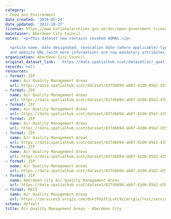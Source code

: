 ```yaml
---
category:
- Food and Environment
date_created: '2016-05-24'
date_updated: '2022-10-27'
license: https://www.nationalarchives.gov.uk/doc/open-government-licence/version/3/
maintainer: Aberdeen City Council
notes: '<p>This dataset now contains revoked AQMAs.</p>

  <p>Site name, date designated, revocation date (where applicable) type of pollutant
  and website URL (with more information) are now mandatory attributes for this dataset.</p>'
organization: Aberdeen City Council
original_dataset_link: ' https://data.spatialhub.scot/dataset/air_quality_management_areas-ac'
records: null
resources:
- format: ZIP
  name: Air Quality Management Areas
  url: https://data.spatialhub.scot/dataset/837db694-ab07-42d0-85b2-d35af1c4bb07/resource/5d85132e-5f51-43f5-95f4-5b9755daf8e5/download/aqma2013.zip
- format: ZIP
  name: Air Quality Management Areas
  url: https://data.spatialhub.scot/dataset/837db694-ab07-42d0-85b2-d35af1c4bb07/resource/78a89695-d4b9-448e-a710-cbfa2a2802aa/download/aqma.zip
- format: ZIP
  name: Air Quality Management Areas
  url: https://data.spatialhub.scot/dataset/837db694-ab07-42d0-85b2-d35af1c4bb07/resource/d7ead7a4-6c88-426c-a228-7f52fee604d0/download/air_quality_man_areas.zip
- format: ZIP
  name: Air Quality Management Areas
  url: https://data.spatialhub.scot/dataset/837db694-ab07-42d0-85b2-d35af1c4bb07/resource/c47b5160-a0a8-4388-a9b1-23befd1fef3c/download/air_quality_man_areas-2.zip
- format: ZIP
  name: Air Quality Management Areas
  url: https://data.spatialhub.scot/dataset/837db694-ab07-42d0-85b2-d35af1c4bb07/resource/d94ee3ae-0c5f-48ce-86c9-0e83f7d4165a/download/air_quality_man_areas.zip
- format: ZIP
  name: Air Quality Management Areas
  url: https://data.spatialhub.scot/dataset/837db694-ab07-42d0-85b2-d35af1c4bb07/resource/c88dda32-fc9d-4523-b1bf-4d6d8109b97f/download/air_quality_man_areas.zip
- format: ZIP
  name: Air Quality Management Areas
  url: https://data.spatialhub.scot/dataset/837db694-ab07-42d0-85b2-d35af1c4bb07/resource/52dc7ba7-9e47-439e-8686-56258159694c/download/aqma.zip
- format: ZIP
  name: Aberdeen City Air Quality Management Areas
  url: https://data.spatialhub.scot/dataset/837db694-ab07-42d0-85b2-d35af1c4bb07/resource/3fc1dcd3-bbc9-4b04-9f75-dcabb3673245/download/air_quality_management_areas.zip
- format: REST
  name: Air Quality Management Areas
  url: https://services5.arcgis.com/0sktPVp3t1LvXc9z/arcgis/rest/services/Air_Quality_Management_Areas/FeatureServer/0/query?outFields=*&where=1%3D1
schema: default
title: Air Quality Management Areas - Aberdeen City
---
```

